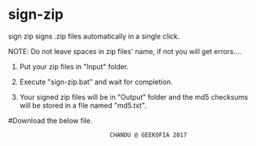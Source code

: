 # sign-zip
sign zip signs .zip files automatically in a single click.

NOTE: Do not leave spaces in zip files' name, if not you will get errors....

1. Put your zip files in "Input" folder.

2. Execute "sign-zip.bat" and  wait for completion.

3. Your signed zip files will be in "Output" folder and the md5 checksums will be stored in a file named "md5.txt".

#Download the below file. 

     
                                 CHANDU @ GEEKOFIA 2017


